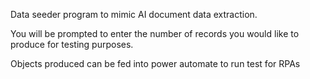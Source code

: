 Data seeder program to mimic AI document data extraction. 

You will be prompted to enter the number of records you would like to produce for testing purposes.

Objects produced can be fed into power automate to run test for RPAs
